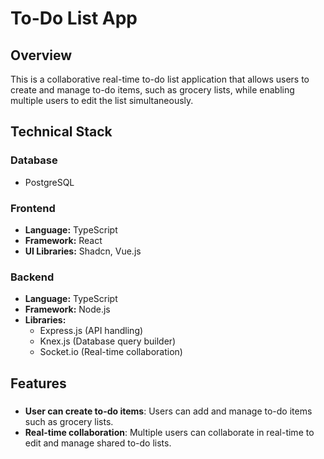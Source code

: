 # To-Do List App

## Overview
This is a collaborative real-time to-do list application that allows users to create and manage to-do items, such as grocery lists, while enabling multiple users to edit the list simultaneously.

## Technical Stack
### **Database**
- PostgreSQL

### **Frontend**
- **Language:** TypeScript
- **Framework:** React
- **UI Libraries:** Shadcn, Vue.js

### **Backend**
- **Language:** TypeScript
- **Framework:** Node.js
- **Libraries:**
  - Express.js (API handling)
  - Knex.js (Database query builder)
  - Socket.io (Real-time collaboration)

## Features
###
- **User can create to-do items**: Users can add and manage to-do items such as grocery lists.
- **Real-time collaboration**: Multiple users can collaborate in real-time to edit and manage shared to-do lists.
